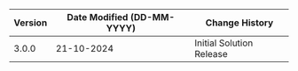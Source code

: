 | **Version** | **Date Modified (DD-MM-YYYY)** | **Change History**                                                 |
|-------------|--------------------------------|--------------------------------------------------------------------|
| 3.0.0       | 21-10-2024                     |  Initial Solution Release				|